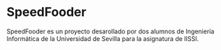 # SpeedFooder
SpeedFooder es un proyecto desarollado por dos alumnos de Ingeniería Informática de la Universidad de Sevilla para la asignatura de IISSI.
